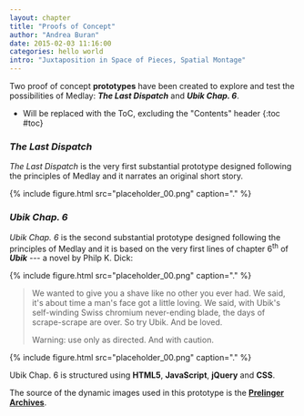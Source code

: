 ```yaml
---
layout: chapter
title: "Proofs of Concept"
author: "Andrea Buran"
date: 2015-02-03 11:16:00
categories: hello world
intro: "Juxtaposition in Space of Pieces, Spatial Montage"
---
```


Two proof of concept **prototypes** have been created to explore and test the possibilities of Medlay: ***The Last Dispatch*** and ***Ubik Chap. 6***.

+ Will be replaced with the ToC, excluding the "Contents" header
{:toc #toc}

### *The Last Dispatch*

*The Last Dispatch* is the very first substantial prototype designed following the principles of Medlay and it narrates an original short story.

{% include figure.html src="placeholder_00.png" caption="." %}

### *Ubik Chap. 6*

*Ubik Chap. 6* is the second substantial prototype designed following the principles of Medlay and it is based on the very first lines of chapter 6<sup>th</sup> of ***Ubik*** --- a novel by Philp K. Dick:

{% include figure.html src="placeholder_00.png" caption="." %}

> We wanted to give you a shave like no other you ever had. We said, it's about time a man's face got a little loving. We said, with Ubik's self-winding Swiss chromium never-ending blade, the days of scrape-scrape are over. So try Ubik. And be loved.
> 
> Warning: use only as directed. And with caution.

{% include figure.html src="placeholder_00.png" caption="." %}

Ubik Chap. 6 is structured using **HTML5**, **JavaScript**, **jQuery** and **CSS**.

The source of the dynamic images used in this prototype is the **[Prelinger Archives](https://archive.org/details/prelinger "The Prelinger Archives")**.